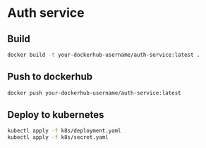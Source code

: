 # Auth service
## Build
```bash
docker build -t your-dockerhub-username/auth-service:latest .
```

## Push to dockerhub
```bash
docker push your-dockerhub-username/auth-service:latest
```
## Deploy to kubernetes
```bash
kubectl apply -f k8s/deployment.yaml
kubectl apply -f k8s/secret.yaml

```